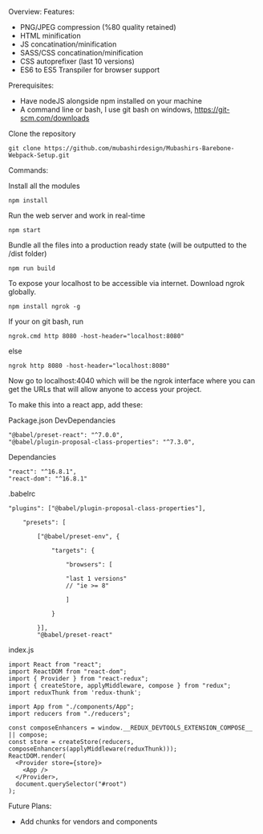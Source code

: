 Overview:
Features:
- PNG/JPEG compression (%80 quality retained)
- HTML minification
- JS concatination/minification
- SASS/CSS concatination/minification
- CSS autoprefixer (last 10 versions)
- ES6 to ES5 Transpiler for browser support

Prerequisites:
- Have nodeJS alongside npm installed on your machine
- A command line or bash, I use git bash on windows, https://git-scm.com/downloads


Clone the repository

```
git clone https://github.com/mubashirdesign/Mubashirs-Barebone-Webpack-Setup.git
```

Commands:

Install all the modules
```
npm install
```

Run the web server and work in real-time
```
npm start
```

Bundle all the files into a production ready state (will be outputted to the /dist folder)
```
npm run build
```

To expose your localhost to be accessible via internet. Download ngrok globally.
```
npm install ngrok -g
```

If your on git bash, run 
```
ngrok.cmd http 8080 -host-header="localhost:8080"
```
else 
```
ngrok http 8080 -host-header="localhost:8080"
```

Now go to localhost:4040 which will be the ngrok interface where you can get the URLs that will allow anyone to access your project.



To make this into a react app, add these:

Package.json
DevDependancies
```
"@babel/preset-react": "^7.0.0",
"@babel/plugin-proposal-class-properties": "^7.3.0",
```
Dependancies
```
"react": "^16.8.1",
"react-dom": "^16.8.1"
```


.babelrc
```
"plugins": ["@babel/plugin-proposal-class-properties"],

    "presets": [

        ["@babel/preset-env", {

            "targets": {

                "browsers": [

                "last 1 versions"
                // "ie >= 8"

                ]

            }

        }],
        "@babel/preset-react"
```
index.js
```
import React from "react";
import ReactDOM from "react-dom";
import { Provider } from "react-redux";
import { createStore, applyMiddleware, compose } from "redux";
import reduxThunk from 'redux-thunk';

import App from "./components/App";
import reducers from "./reducers";

const composeEnhancers = window.__REDUX_DEVTOOLS_EXTENSION_COMPOSE__ || compose;
const store = createStore(reducers, composeEnhancers(applyMiddleware(reduxThunk)));
ReactDOM.render(
  <Provider store={store}>
    <App />
  </Provider>,
  document.querySelector("#root")
);
```


Future Plans:
- Add chunks for vendors and components
